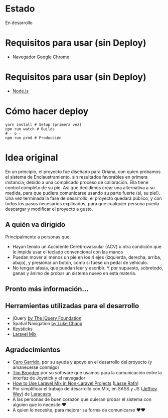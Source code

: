 # Estado

En desarrollo

# Requisitos para usar (sin Deploy)
- Navegador [Google Chrome](https://www.google.com/chrome)

# Requisitos para usar (sin Deploy)
- [Node.js](https://nodejs.org/)

# Cómo hacer deploy
```
yarn install # Setup (primera vez)
npm run watch # Builds
# - o - 
npm run prod # Producción
```

# Idea original

En un principio, el proyecto fue diseñado para Oriana, con quien probamos el sistema de Enclaustramiento, sin resultados favorables en primera instancia, debido a una complicado proceso de calibración. Ella tiene control completo de su pie. Así que decidimos crear una alternativa a su medida, para que pudiera comunicarse usando su parte fuerte (sí, su pie!). Una vez terminada la fase de desarrollo, el proyecto quedará público, y con todos los pasos necesarios explicados, para que cualquier persona pueda descargar y modificar el proyecto a gusto.

## A quién va dirigido

Principalmente a personas que:
- Hayan tenido un Accidente Cerebrovascular (ACV) u otra condición que le impida usar el teclado convencional con las manos
- Puedan mover al menos un pie en los 4 ejes (izquierda, derecha, arriba, abajo), y presionar un botón, como si fuese un pedal de vehículo.
- No tengan afasia, que puedan leer y escribir. Y por supuesto, sobretodo, ganas y ánimo de probar un sistema nuevo en esta materia.

## Pronto más información...

## Herramientas utilizadas para el desarrollo
- jQuery [by The jQuery Foundation](https://jquery.com)
- Spatial Navigation [by Luke Chang](https://github.com/luke-chang/js-spatial-navigation)
- [Keysticks](https://keysticks.net/download.aspx)
- [Laravel Mix](https://github.com/JeffreyWay/laravel-mix)

## Agradecimientos
- [Caro Garrido](https://twitter.com/caropig), por su ayuda y apoyo en el desarrollo del proyecto (y amanecerse conmigo)
- [Tim Brogden](https://twitter.com/mrkeysticks?lang=es) por su software que usamos para la comunicación entre la interfaz de Joystick y el navegador
- [How to Use Laravel Mix in Non-Laravel Projects](https://www.sitepoint.com/use-laravel-mix-non-laravel-projects/) ([Lasse Rafn](https://www.sitepoint.com/author/lrafn/))
- Por simplificar el trabajo de desarrollo con Mix, en SASS y JS ([Jeffrey Way](https://twitter.com/jeffrey_way)) de [Laracasts](https://www.laracasts.com)
- A las personas de buen corazón que quieran probar el sistema con alguien que lo necesite ❤️
- A quien lo necesite, para mejorar su forma de comunicarse ❤️❤️

